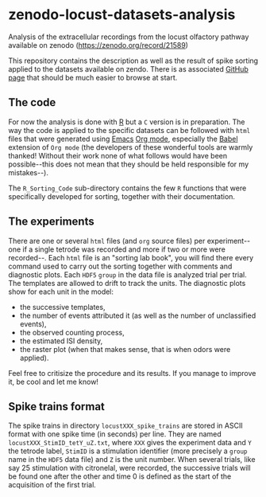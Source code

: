 # zenodo-locust-datasets-analysis
Analysis of the extracellular recordings from the locust olfactory pathway available on zenodo (https://zenodo.org/record/21589)

This repository contains the description as well as the result of spike sorting applied to the datasets available on zendo. There is as associated [GitHub page](https://christophe-pouzat.github.io/zenodo-locust-datasets-analysis/) that should be much easier to browse at start.

## The code
For now the analysis is done with [R](https://www.r-project.org/) but a `C` version is in preparation. The way the code is applied to the specific datasets can be followed with `html` files that were generated using [Emacs](https://www.gnu.org/software/emacs/tour/) [Org mode](http://orgmode.org/), especially the [Babel](http://orgmode.org/worg/org-contrib/babel/) extension of `Org mode` (the developers of these wonderful tools are warmly thanked! Without their work none of what follows would have been possible--this does not mean that they should be held responsible for my mistakes--). 

The `R_Sorting_Code` sub-directory contains the few `R` functions that were specifically developed for sorting, together with their documentation.

## The experiments

There are one or several `html` files (and `org` source files) per experiment--one if a single tetrode was recorded and more if two or more were recorded--. Each `html` file is an "sorting lab book", you will find there every command used to carry out the sorting together with comments and diagnostic plots. Each `HDF5` `group` in the data file is analyzed trial per trial. The templates are allowed to drift to track the units. The diagnostic plots show for each unit in the model:

- the successive templates, 
- the number of events attributed it (as well as the number of unclassified events),
- the observed counting process,
- the estimated ISI density,
- the raster plot (when that makes sense, that is when odors were applied). 

Feel free to critisize the procedure and its results. If you manage to improve it, be cool and let me know!

## Spike trains format

The spike trains in directory `locustXXX_spike_trains` are stored in ASCII format with one spike time (in seconds) per line. They are named `locustXXX_StimID_tetY_uZ.txt`, where `XXX` gives the experiment data and `Y` the tetrode label, `StimID` is a stimulation identifier (more precisely a `group` name in the `HDF5` data file) and `Z` is the unit number. When several trials, like say 25 stimulation with citronelal, were recorded, the successive trials will be found one after the other and time 0 is defined as the start of the acquisition of the first trial.
